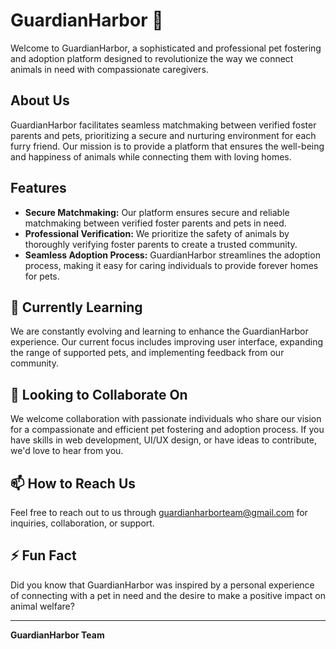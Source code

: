 # GuardianHarbor 🐾

Welcome to GuardianHarbor, a sophisticated and professional pet fostering and adoption platform designed to revolutionize the way we connect animals in need with compassionate caregivers.

## About Us
GuardianHarbor facilitates seamless matchmaking between verified foster parents and pets, prioritizing a secure and nurturing environment for each furry friend. Our mission is to provide a platform that ensures the well-being and happiness of animals while connecting them with loving homes.

## Features
- **Secure Matchmaking:** Our platform ensures secure and reliable matchmaking between verified foster parents and pets in need.
- **Professional Verification:** We prioritize the safety of animals by thoroughly verifying foster parents to create a trusted community.
- **Seamless Adoption Process:** GuardianHarbor streamlines the adoption process, making it easy for caring individuals to provide forever homes for pets.

## 🌱 Currently Learning
We are constantly evolving and learning to enhance the GuardianHarbor experience. Our current focus includes improving user interface, expanding the range of supported pets, and implementing feedback from our community.

## 💞️ Looking to Collaborate On
We welcome collaboration with passionate individuals who share our vision for a compassionate and efficient pet fostering and adoption process. If you have skills in web development, UI/UX design, or have ideas to contribute, we'd love to hear from you.

## 📫 How to Reach Us
Feel free to reach out to us through guardianharborteam@gmail.com for inquiries, collaboration, or support.

## ⚡ Fun Fact
Did you know that GuardianHarbor was inspired by a personal experience of connecting with a pet in need and the desire to make a positive impact on animal welfare?

---

**GuardianHarbor Team**
